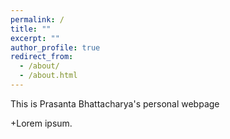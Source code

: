 ```yaml
---
permalink: /
title: ""
excerpt: ""
author_profile: true
redirect_from: 
  - /about/
  - /about.html
---
```


This is Prasanta Bhattacharya's personal webpage

+Lorem ipsum.
  

